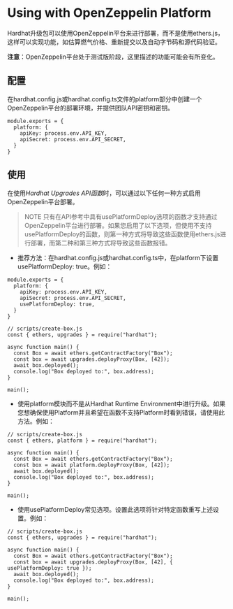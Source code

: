 # Using with OpenZeppelin Platform

Hardhat升级包可以使用OpenZeppelin平台来进行部署，而不是使用ethers.js，这样可以实现功能，如估算燃气价格、重新提交以及自动字节码和源代码验证。

**注意**：OpenZeppelin平台处于测试版阶段，这里描述的功能可能会有所变化。

## 配置
在hardhat.config.js或hardhat.config.ts文件的platform部分中创建一个OpenZeppelin平台的部署环境，并提供团队API密钥和密钥。
```
module.exports = {
  platform: {
    apiKey: process.env.API_KEY,
    apiSecret: process.env.API_SECRET,
  }
}
```

## 使用
在使用*Hardhat Upgrades API函数*时，可以通过以下任何一种方式启用OpenZeppelin平台部署。

> NOTE
只有在API参考中具有usePlatformDeploy选项的函数才支持通过OpenZeppelin平台进行部署。如果您启用了以下选项，但使用不支持usePlatformDeploy的函数，则第一种方式将导致这些函数使用ethers.js进行部署，而第二种和第三种方式将导致这些函数报错。

* 推荐方法：在hardhat.config.js或hardhat.config.ts中，在platform下设置usePlatformDeploy: true。例如：
```
module.exports = {
  platform: {
    apiKey: process.env.API_KEY,
    apiSecret: process.env.API_SECRET,
    usePlatformDeploy: true,
  }
}
```

```
// scripts/create-box.js
const { ethers, upgrades } = require("hardhat");

async function main() {
  const Box = await ethers.getContractFactory("Box");
  const box = await upgrades.deployProxy(Box, [42]);
  await box.deployed();
  console.log("Box deployed to:", box.address);
}

main();
```
* 使用platform模块而不是从Hardhat Runtime Environment中进行升级。如果您想确保使用Platform并且希望在函数不支持Platform时看到错误，请使用此方法。例如：

```
// scripts/create-box.js
const { ethers, platform } = require("hardhat");

async function main() {
  const Box = await ethers.getContractFactory("Box");
  const box = await platform.deployProxy(Box, [42]);
  await box.deployed();
  console.log("Box deployed to:", box.address);
}

main();
```

* 使用usePlatformDeploy常见选项。设置此选项将针对特定函数重写上述设置。例如：

```
// scripts/create-box.js
const { ethers, upgrades } = require("hardhat");

async function main() {
  const Box = await ethers.getContractFactory("Box");
  const box = await upgrades.deployProxy(Box, [42], { usePlatformDeploy: true });
  await box.deployed();
  console.log("Box deployed to:", box.address);
}

main();
```